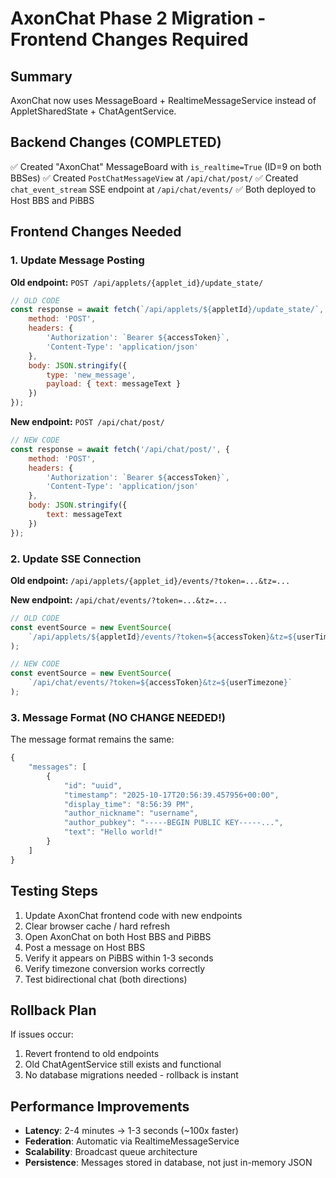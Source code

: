 # AxonChat Phase 2 Migration - Frontend Changes Required

## Summary
AxonChat now uses MessageBoard + RealtimeMessageService instead of AppletSharedState + ChatAgentService.

## Backend Changes (COMPLETED)
✅ Created "AxonChat" MessageBoard with `is_realtime=True` (ID=9 on both BBSes)
✅ Created `PostChatMessageView` at `/api/chat/post/`
✅ Created `chat_event_stream` SSE endpoint at `/api/chat/events/`
✅ Both deployed to Host BBS and PiBBS

## Frontend Changes Needed

### 1. Update Message Posting
**Old endpoint:** `POST /api/applets/{applet_id}/update_state/`
```javascript
// OLD CODE
const response = await fetch(`/api/applets/${appletId}/update_state/`, {
    method: 'POST',
    headers: {
        'Authorization': `Bearer ${accessToken}`,
        'Content-Type': 'application/json'
    },
    body: JSON.stringify({
        type: 'new_message',
        payload: { text: messageText }
    })
});
```

**New endpoint:** `POST /api/chat/post/`
```javascript
// NEW CODE
const response = await fetch('/api/chat/post/', {
    method: 'POST',
    headers: {
        'Authorization': `Bearer ${accessToken}`,
        'Content-Type': 'application/json'
    },
    body: JSON.stringify({
        text: messageText
    })
});
```

### 2. Update SSE Connection
**Old endpoint:** `/api/applets/{applet_id}/events/?token=...&tz=...`

**New endpoint:** `/api/chat/events/?token=...&tz=...`
```javascript
// OLD CODE
const eventSource = new EventSource(
    `/api/applets/${appletId}/events/?token=${accessToken}&tz=${userTimezone}`
);

// NEW CODE
const eventSource = new EventSource(
    `/api/chat/events/?token=${accessToken}&tz=${userTimezone}`
);
```

### 3. Message Format (NO CHANGE NEEDED!)
The message format remains the same:
```javascript
{
    "messages": [
        {
            "id": "uuid",
            "timestamp": "2025-10-17T20:56:39.457956+00:00",
            "display_time": "8:56:39 PM",
            "author_nickname": "username",
            "author_pubkey": "-----BEGIN PUBLIC KEY-----...",
            "text": "Hello world!"
        }
    ]
}
```

## Testing Steps

1. Update AxonChat frontend code with new endpoints
2. Clear browser cache / hard refresh
3. Open AxonChat on both Host BBS and PiBBS
4. Post a message on Host BBS
5. Verify it appears on PiBBS within 1-3 seconds
6. Verify timezone conversion works correctly
7. Test bidirectional chat (both directions)

## Rollback Plan

If issues occur:
1. Revert frontend to old endpoints
2. Old ChatAgentService still exists and functional
3. No database migrations needed - rollback is instant

## Performance Improvements

- **Latency**: 2-4 minutes → 1-3 seconds (~100x faster)
- **Federation**: Automatic via RealtimeMessageService
- **Scalability**: Broadcast queue architecture
- **Persistence**: Messages stored in database, not just in-memory JSON

